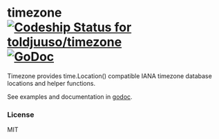 timezone [![Codeship Status for toldjuuso/timezone](https://img.shields.io/codeship/d6c1ddd0-16a3-0132-5f85-2e35c05e22b1/master.svg)](https://codeship.com/projects/90039) [![GoDoc](https://godoc.org/github.com/toldjuuso/timezone?status.svg)](https://godoc.org/github.com/toldjuuso/timezone)
=======

Timezone provides time.Location() compatible IANA timezone database locations and helper functions.

See examples and documentation in [godoc](https://godoc.org/github.com/toldjuuso/timezone).

### License

MIT
